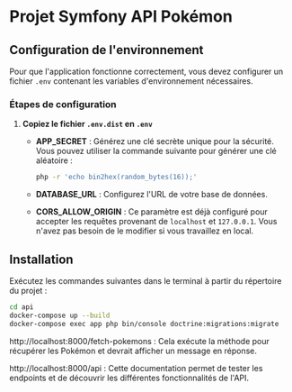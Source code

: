 # Projet Symfony API Pokémon

## Configuration de l'environnement

Pour que l'application fonctionne correctement, vous devez configurer un fichier `.env` contenant les variables d'environnement nécessaires.

### Étapes de configuration

1. **Copiez le fichier `.env.dist` en `.env`**  

   - **APP_SECRET** : Générez une clé secrète unique pour la sécurité. Vous pouvez utiliser la commande suivante pour générer une clé aléatoire :

     ```bash
     php -r 'echo bin2hex(random_bytes(16));'
     ```

   - **DATABASE_URL** : Configurez l'URL de votre base de données.

   - **CORS_ALLOW_ORIGIN** : Ce paramètre est déjà configuré pour accepter les requêtes provenant de `localhost` et `127.0.0.1`. Vous n'avez pas besoin de le modifier si vous travaillez en local.

## Installation

Exécutez les commandes suivantes dans le terminal à partir du répertoire du projet :

```bash
cd api
docker-compose up --build
docker-compose exec app php bin/console doctrine:migrations:migrate
```

http://localhost:8000/fetch-pokemons  :  Cela exécute la méthode pour récupérer les Pokémon et devrait afficher un message en réponse.

http://localhost:8000/api  :  Cette documentation permet de tester les endpoints et de découvrir les différentes fonctionnalités de l'API.